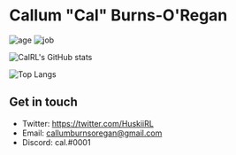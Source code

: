 # Callum "Cal" Burns-O'Regan
![age](https://img.shields.io/badge/Age-16yo-informational)
![job](https://img.shields.io/badge/Working%20as-High%20Schooler-informational)

![CalRL's GitHub stats](https://github-readme-stats.vercel.app/api?username=CalRL&count_private=true)

![Top Langs](https://github-readme-stats.vercel.app/api/top-langs/?username=CalRL&layout=compact)

## Get in touch
- Twitter: https://twitter.com/HuskiiRL
- Email: callumburnsoregan@gmail.com
- Discord: cal.#0001
